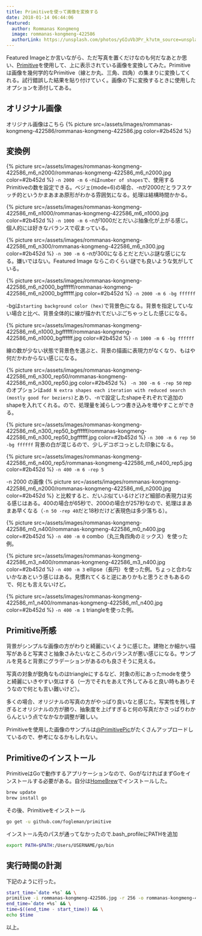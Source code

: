 ```yaml
---
title: Primitiveを使って画像を変換する
date: 2018-01-14 06:44:06
featured:
  author: Rommanas Kongmeng
  image: rommanas-kongmeng-422586
  authorLink: https://unsplash.com/photos/yGIuVb3Pr_k?utm_source=unsplash&utm_medium=referral&utm_content=creditCopyText
---
```


Featured Imageとか言いながら、ただ写真を置くだけなのも何だなあとか思い、[Primitive](https://github.com/fogleman/primitive)を使用して、上に表示されている画像を変換してみた。Primitiveは画像を幾何学的なPrimitive（線とか丸、三角、四角）の集まりに変換してくれる。試行錯誤した結果を貼り付けていく。画像の下に変換するときに使用したオプションを添付してある。
<!-- more -->
## オリジナル画像
オリジナル画像はこちら
{% picture src=/assets/images/rommanas-kongmeng-422586/rommanas-kongmeng-422586.jpg color=#2b452d %}

## 変換例
{% picture src=/assets/images/rommanas-kongmeng-422586_m6_n2000/rommanas-kongmeng-422586_m6_n2000.jpg color=#2b452d %}
`-n 2000 -m 6`
-nは`number of shapes`で、使用するPrimitiveの数を設定できる。ベジェ(mode=6)の場合、-nが2000だとラフスケッチ的というかまあまあ原形がわかる雰囲気になる。処理は結構時間かかる。

{% picture src=/assets/images/rommanas-kongmeng-422586_m6_n1000/rommanas-kongmeng-422586_m6_n1000.jpg color=#2b452d %}
`-n 1000 -m 6`
-nが1000だとだいぶ抽象化が上がる感じ。個人的には好きなバランスで収まっている。

{% picture src=/assets/images/rommanas-kongmeng-422586_m6_n300/rommanas-kongmeng-422586_m6_n300.jpg color=#2b452d %}
`-n 300 -m 6`
-nが300になるとだとだいぶ謎な感じになる。嫌いではない。Featured Image ならこのくらい謎でも良いような気がしている。

{% picture src=/assets/images/rommanas-kongmeng-422586_m6_n2000_bgffffff/rommanas-kongmeng-422586_m6_n2000_bgffffff.jpg color=#2b452d %}
`-n 2000 -m 6 -bg ffffff`

-bgは`starting background color (hex)`で背景色になる。背景を指定していない場合と比べ、背景全体的に線が描かれてだいぶごちゃっとした感じになる。

{% picture src=/assets/images/rommanas-kongmeng-422586_m6_n1000_bgffffff/rommanas-kongmeng-422586_m6_n1000_bgffffff.jpg color=#2b452d %}
`-n 1000 -m 6 -bg ffffff`

線の数が少ない状態で背景色を選ぶと、背景の描画に表現力がなくなり、もはや何だかわからない感じになる。

{% picture src=/assets/images/rommanas-kongmeng-422586_m6_n300_rep50/rommanas-kongmeng-422586_m6_n300_rep50.jpg color=#2b452d %}
` -n 300 -m 6 -rep 50`
repのオプションは`add N extra shapes each iteration with reduced search (mostly good for beziers)`とあり、-nで設定したshapeそれぞれで追加のshapeを入れてくれる。ので、処理量を減らしつつ書き込みを増やすことができる。

{% picture src=/assets/images/rommanas-kongmeng-422586_m6_n300_rep50_bgffffff/rommanas-kongmeng-422586_m6_n300_rep50_bgffffff.jpg color=#2b452d %}
`-n 300 -m 6 rep 50 -bg ffffff`
背景の白が混じるので、少しデコボコっとした印象になる。

{% picture src=/assets/images/rommanas-kongmeng-422586_m6_n400_rep5/rommanas-kongmeng-422586_m6_n400_rep5.jpg color=#2b452d %}
`-n 400 -m 6 -rep 5`

-n 2000 の画像
{% picture src=/assets/images/rommanas-kongmeng-422586_m6_n2000/rommanas-kongmeng-422586_m6_n2000.jpg color=#2b452d %}
と比較すると、だいぶ似ているけどけど細部の表現力は劣る感じはある。400の場合が65秒で、2000の場合が257秒なので、処理はまあまあ早くなる（`-n 50 -rep 40`だと18秒だけど表現色は多少落ちる）。

{% picture src=/assets/images/rommanas-kongmeng-422586_m0_n400/rommanas-kongmeng-422586_m0_n400.jpg color=#2b452d %}
`-n 400 -m 0`
combo（丸三角四角のミックス）を使った例。

{% picture src=/assets/images/rommanas-kongmeng-422586_m3_n400/rommanas-kongmeng-422586_m3_n400.jpg color=#2b452d %}
`-n 400 -m 3`
ellipse（長円）を使った例。ちょっと合わないかなあという感じはある。見慣れてくると逆にありかもと思うときもあるので、何とも言えないけど。

{% picture src=/assets/images/rommanas-kongmeng-422586_m1_n400/rommanas-kongmeng-422586_m1_n400.jpg color=#2b452d %}
`-n 400 -m 1`
triangleを使った例。


## Primitive所感
背景がシンプルな画像の方がわりと綺麗にいくように感じた。建物とか細かい描写があると写実さと抽象さみたいなところのバランスが悪い感じになる。サンプルを見ると背景にグラデーションがあるのも良さそうに見える。

写真の対象が鋭角なものはtriangleにするなど、対象の形にあったmodeを使うと綺麗にいきやすい気はする（一方でそれをあえて外してみると良い時もありそうなので何とも言い難いけど）。

多くの場合、オリジナルの写真の方がやっぱり良いなと感じた。写実性を残しすぎるとオリジナルの方が勝り、抽象度を上げすぎると何の写真だかさっぱりわからんという点でなかなか調整が難しい。

Primitiveを使用した画像のサンプルは[@PrimitivePic](https://twitter.com/PrimitivePic)がたくさんアップロードしているので、参考になるかもしれない。

## Primitiveのインストール
PrimitiveはGoで動作するアプリケーションなので、GoがなければまずGoをインストールする必要がある。自分は[HomeBrew](https://brew.sh/)でインストールした。

```bash
brew update
brew install go
```

その後、Primitiveをインストール
```bash
go get -u github.com/fogleman/primitive
```

インストール先のパスが通ってなかったので.bash_profileにPATHを追加
```bash
export PATH=$PATH:/Users/USERNAME/go/bin
```

## 実行時間の計測
下記のように行った。

```bash
start_time=`date +%s` && \
primitive -i rommanas-kongmeng-422586.jpg -r 256 -o rommanas-kongmeng-422586-beziers13.jpg -n 50 -m 6 -rep 40 -s 1500 && \
end_time=`date +%s` && \
time=$((end_time - start_time)) && \
echo $time
```

以上。
